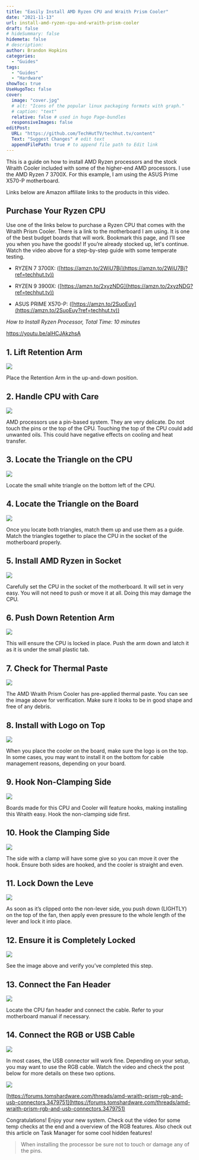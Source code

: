 ```yaml
---
title: "Easily Install AMD Ryzen CPU and Wraith Prism Cooler"
date: "2021-11-13"
url: install-amd-ryzen-cpu-and-wraith-prism-cooler
draft: false
# hideSummary: false
hidemeta: false
# description:
author: Brandon Hopkins
categories:
  - "Guides"
tags:
  - "Guides"
  - "Hardware"
showToc: true
UseHugoToc: false
cover:
  image: "cover.jpg"
  # alt: "Icons of the popular linux packaging formats with graph."
  # caption: "text"
  relative: false # used in hugo Page-bundles
  responsiveImages: false
editPost:
  URL: "https://github.com/TechHutTV/techhut.tv/content"
  Text: "Suggest Changes" # edit text
  appendFilePath: true # to append file path to Edit link
---
```


This is a guide on how to install AMD Ryzen processors and the stock Wraith Cooler included with some of the higher-end AMD processors. I use the AMD Ryzen 7 3700X. For this example, I am using the ASUS Prime X570-P motherboard.

Links below are Amazon affiliate links to the products in this video.

## Purchase Your Ryzen CPU

Use one of the links below to purchase a Ryzen CPU that comes with the Wraith Prism Cooler. There is a link to the motherboard I am using. It is one of the best budget boards that will work. Bookmark this page, and I’ll see you when you have the goods! If you’re already stocked up, let's continue. Watch the video above for a step-by-step guide with some temperate testing.

- RYZEN 7 3700X: ([https://amzn.to/2WiU7Bj](https://amzn.to/2WiU7Bj?ref=techhut.tv))

- RYZEN 9 3900X: ([https://amzn.to/2xyzNDG](https://amzn.to/2xyzNDG?ref=techhut.tv))

- ASUS PRIME X570-P: ([https://amzn.to/2SuoEuy](https://amzn.to/2SuoEuy?ref=techhut.tv))

_How to Install Ryzen Processor, Total Time: 10 minutes_

https://youtu.be/alHCJAkzhsA

## 1\. Lift Retention Arm

![](images/1-amd-retention-arm-1024x576-1.jpg)

Place the Retention Arm in the up-and-down position.

## 2\. Handle CPU with Care

![](images/2-amd-ryzen-pins-1024x576-1.jpg)

AMD processors use a pin-based system. They are very delicate. Do not touch the pins or the top of the CPU. Touching the top of the CPU could add unwanted oils. This could have negative effects on cooling and heat transfer.

## 3\. Locate the Triangle on the CPU

![](images/3-amd-cpu-triangle-1024x576-1.jpg)

Locate the small white triangle on the bottom left of the CPU.

## 4\. Locate the Triangle on the Board

![](images/4-amd-cpu-socket-1024x576-1.jpg)

Once you locate both triangles, match them up and use them as a guide. Match the triangles together to place the CPU in the socket of the motherboard properly.

## 5\. Install AMD Ryzen in Socket

![](images/5-amd-motherboard-installed-1024x576-1.jpg)

Carefully set the CPU in the socket of the motherboard. It will set in very easy. You will not need to push or move it at all. Doing this may damage the CPU.

## 6\. Push Down Retention Arm

![](images/6-amd-retention-arm-down-1024x576-1.jpg)

This will ensure the CPU is locked in place. Push the arm down and latch it as it is under the small plastic tab.

## 7\. Check for Thermal Paste

![](images/7-amd-cooler-preinstalled-paste-1024x576-1.jpg)

The AMD Wraith Prism Cooler has pre-applied thermal paste. You can see the image above for verification. Make sure it looks to be in good shape and free of any debris.

## 8\. Install with Logo on Top

![](images/8-amd-logo-cooler-1024x576-1.jpg)

When you place the cooler on the board, make sure the logo is on the top. In some cases, you may want to install it on the bottom for cable management reasons, depending on your board.

## 9\. Hook Non-Clamping Side

![](images/9-amd-cooler-clamping-hook-1024x576-1.jpg)

Boards made for this CPU and Cooler will feature hooks, making installing this Wraith easy. Hook the non-clamping side first.

## 10\. Hook the Clamping Side

![](images/10-amd-wriath-cooler-mobo-1024x576-1.jpg)

The side with a clamp will have some give so you can move it over the hook. Ensure both sides are hooked, and the cooler is straight and even.

## 11\. Lock Down the Leve

![](images/11-amd-cooler-lever-1024x576-1.jpg)

As soon as it’s clipped onto the non-lever side, you push down (LIGHTLY) on the top of the fan, then apply even pressure to the whole length of the lever and lock it into place.

## 12\. Ensure it is Completely Locked

![](images/12-amd-level-locked-cooler-1024x576-1.jpg)

See the image above and verify you’ve completed this step.

## 13\. Connect the Fan Header

![](images/13-amd-fan-header-connection-1024x576-1.jpg)

Locate the CPU fan header and connect the cable. Refer to your motherboard manual if necessary.

## 14\. Connect the RGB or USB Cable

![](images/14-amd-rgb-usb-cable-1024x576-1.jpg)

In most cases, the USB connector will work fine. Depending on your setup, you may want to use the RGB cable. Watch the video and check the post below for more details on these two options.

![](images/15-amd-toms-hardware.png)

[https://forums.tomshardware.com/threads/amd-wraith-prism-rgb-and-usb-connectors.3479751](https://forums.tomshardware.com/threads/amd-wraith-prism-rgb-and-usb-connectors.3479751)

Congratulations! Enjoy your new system. Check out the video for some temp checks at the end and a overview of the RGB features. Also check out this article on Task Manager for some cool hidden features!

> When installing the processor be sure not to touch or damage any of the pins.
